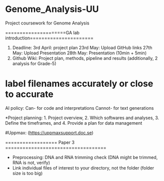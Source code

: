 # Genome_Analysis-UU
Project coursework for Genome Analysis

=====================GA lab introduction======================

1. Deadline: 	3rd April: 	project plan
		23rd May:	Upload GitHub links
		27th May:	Upload Presentation
		28th May: 	Presentation (10min + 5min)
2. Github Wiki:
	Project plan, 
	methods, 
	pipeline and 
	results (additionally, 2 analysis for Grade-5)
# label filenames accurately or close to accurate

AI policy: 	Can- for code and interpretations
		Cannot- for text generations

*Project planning:
	1. Project overview, 
	2. Which softwares and analyses, 
	3. Define the timeframes, and 
	4. Provide a plan for data management

#Uppmax: (https://uppmaxsupport.doc.se)

================== Paper 3 ===================================

* Preprocessing: DNA and RNA trimming check (DNA might be trimmed, 	RNA is not, verify)
* Link individual files of interest to your directory, not the 	folder (folder size is too big)
